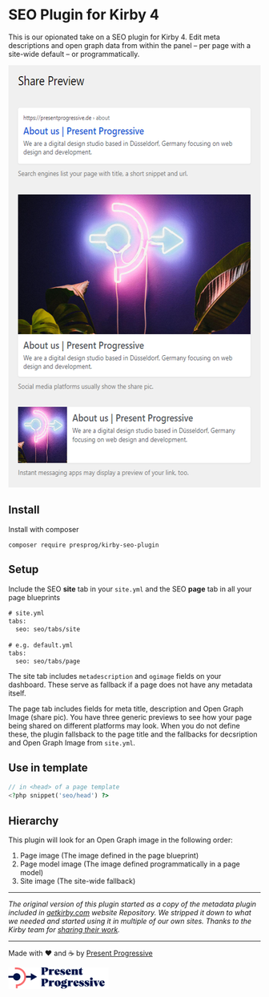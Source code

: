 # SEO Plugin for Kirby 4

This is our opionated take on a SEO plugin for Kirby 4. Edit meta descriptions and open graph data from within the panel – per page with a site-wide default – or programmatically. 

<img src="/social-preview.png?raw=true" width="576" height="843" alt="A screenshot of the panel with three different link previews">

## Install

Install with composer

```
composer require presprog/kirby-seo-plugin
```

## Setup

Include the SEO **site** tab in your `site.yml` and the SEO **page** tab in all your page blueprints

```
# site.yml
tabs:
  seo: seo/tabs/site

# e.g. default.yml
tabs:
  seo: seo/tabs/page
```

The site tab includes `metadescription` and `ogimage` fields on your dashboard. These serve as fallback if a page does not have any metadata itself.

The page tab includes fields for meta title, description and Open Graph Image (share pic). You have three generic previews to see how your page being shared on different platforms may look. When you do not define these, the plugin fallsback to the page title and the fallbacks for decsription and Open Graph Image from `site.yml`.

## Use in template

```php
// in <head> of a page template
<?php snippet('seo/head') ?>
```

## Hierarchy

This plugin will look for an Open Graph image in the following order:

1. Page image (The image defined in the page blueprint)
2. Page model image (The image defined programmatically in a page model)
3. Site image (The site-wide fallback)

----

*The original version of this plugin started as a copy of the metadata plugin included in [getkirby.com](https://github.com/getkirby/getkirby.com) website Repository.  We stripped it down to what we needed and started using it in multiple of our own sites. Thanks to the Kirby team for [sharing their work](https://github.com/getkirby/getkirby.com/issues/526).*

----

Made with ♥️ and ☕ by [Present Progressive](https://www.presentprogressive.de)

<img src="/logo.svg?raw=true" width="200" height="43">

